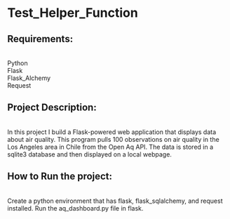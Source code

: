 


<h1>Test_Helper_Function</h1>

<h2>Requirements:</h2></br>
Python</br> 
Flask</br>
Flask_Alchemy</br>
Request</br>

<h2>Project Description:</h2></br>
In this project I build a Flask-powered web application that displays data about air quality. This program pulls 100 observations on air quality in the Los Angeles area in Chile from the Open Aq API. The data is stored in a sqlite3 database and then displayed on a local webpage.


<h2>How to Run the project:</h2></br>
Create a python environment that has flask, flask_sqlalchemy, and request installed. Run the aq_dashboard.py file in flask.
